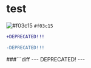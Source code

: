 # test

![#f03c15](https://placehold.it/15/f03c15/000000?text=+) `#f03c15`

```diff
+DEPRECATED!!!
```

```diff
-DEPRECATED!!!
```

###```diff
--- DEPRECATED! ---
```

